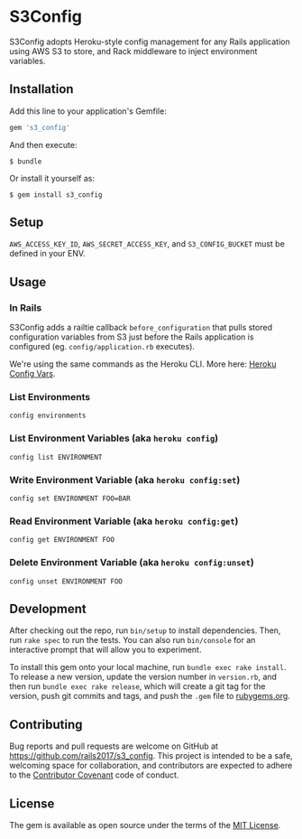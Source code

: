 # S3Config

S3Config adopts Heroku-style config management for any Rails application using AWS S3 to store, and Rack middleware to inject environment variables.

## Installation

Add this line to your application's Gemfile:

```ruby
gem 's3_config'
```

And then execute:

    $ bundle

Or install it yourself as:

    $ gem install s3_config

## Setup

`AWS_ACCESS_KEY_ID`, `AWS_SECRET_ACCESS_KEY`, and `S3_CONFIG_BUCKET` must be defined in your ENV.

## Usage

### In Rails

S3Config adds a railtie callback `before_configuration` that pulls stored configuration variables from S3 just before the Rails application is configured (eg. `config/application.rb` executes).

We're using the same commands as the Heroku CLI. More here: [Heroku Config Vars](https://devcenter.heroku.com/articles/config-vars).

### List Environments

`config environments`

### List Environment Variables (aka `heroku config`)

`config list ENVIRONMENT`

### Write Environment Variable (aka `heroku config:set`)

`config set ENVIRONMENT FOO=BAR`

### Read Environment Variable (aka `heroku config:get`)

`config get ENVIRONMENT FOO`

### Delete Environment Variable (aka `heroku config:unset`)

`config unset ENVIRONMENT FOO`

## Development

After checking out the repo, run `bin/setup` to install dependencies. Then, run `rake spec` to run the tests. You can also run `bin/console` for an interactive prompt that will allow you to experiment.

To install this gem onto your local machine, run `bundle exec rake install`. To release a new version, update the version number in `version.rb`, and then run `bundle exec rake release`, which will create a git tag for the version, push git commits and tags, and push the `.gem` file to [rubygems.org](https://rubygems.org).

## Contributing

Bug reports and pull requests are welcome on GitHub at https://github.com/rails2017/s3_config. This project is intended to be a safe, welcoming space for collaboration, and contributors are expected to adhere to the [Contributor Covenant](contributor-covenant.org) code of conduct.


## License

The gem is available as open source under the terms of the [MIT License](http://opensource.org/licenses/MIT).
